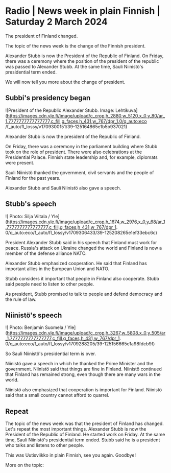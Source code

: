 # Radio \| News week in plain Finnish \| Saturday 2 March 2024

The president of Finland changed.

The topic of the news week is the change of the Finnish president.

Alexander Stubb is now the President of the Republic of Finland. On Friday, there was a ceremony where the position of the president of the republic was passed to Alexander Stubb. At the same time, Sauli Niinistö's presidential term ended.

We will now tell you more about the change of president.

## Subbi's presidency began

![President of the Republic Alexander Stubb. Image: Lehtikuva](https://images.cdn.yle.fi/image/upload/c_crop,h_2880,w_5120,x_0,y_80/ar_1.7777777777777777,c_fill,g_faces,h_431,w_767/dpr_1.0/q_auto:eco /f_auto/fl_lossy/v1709300151/39-125164865e1b5b937021)

Alexander Stubb is now the president of the Republic of Finland.

On Friday, there was a ceremony in the parliament building where Stubb took on the role of president. There were also celebrations at the Presidential Palace. Finnish state leadership and, for example, diplomats were present.

Sauli Niinistö thanked the government, civil servants and the people of Finland for the past years.

Alexander Stubb and Sauli Niinistö also gave a speech.

## Stubb's speech

![ Photo: Silja Viitala / Yle](https://images.cdn.yle.fi/image/upload/c_crop,h_1674,w_2976,x_0,y_68/ar_1.7777777777777777,c_fill,g_faces,h_431,w_767/dpr_1. 0/q_auto:eco/f_auto/fl_lossy/v1709306433/39-125208265e1ef33ebc6c)

President Alexander Stubb said in his speech that Finland must work for peace. Russia's attack on Ukraine changed the world and Finland is now a member of the defense alliance NATO.

Alexander Stubb emphasized cooperation. He said that Finland has important allies in the European Union and NATO.

Stubb considers it important that people in Finland also cooperate. Stubb said people need to listen to other people.

As president, Stubb promised to talk to people and defend democracy and the rule of law.

## Niinistö's speech

![ Photo: Benjamin Suomela / Yle](https://images.cdn.yle.fi/image/upload/c_crop,h_3267,w_5808,x_0,y_505/ar_1.7777777777777777,c_fill,g_faces,h_431,w_767/dpr_1. 0/q_auto:eco/f_auto/fl_lossy/v1709288205/39-125156665e1a98fdcb9f)

So Sauli Niinistö's presidential term is over.

Niinistö gave a speech in which he thanked the Prime Minister and the government. Niinistö said that things are fine in Finland. Niinistö continued that Finland has remained strong, even though there are many wars in the world.

Niinistö also emphasized that cooperation is important for Finland. Niinistö said that a small country cannot afford to quarrel.

## Repeat

The topic of the news week was that the president of Finland has changed. Let's repeat the most important things. Alexander Stubb is now the President of the Republic of Finland. He started work on Friday. At the same time, Sauli Niinistö's presidential term ended. Stubb said he is a president who talks and listens to other people.

This was Uutisviikko in plain Finnish, see you again. Goodbye!

More on the topic:

